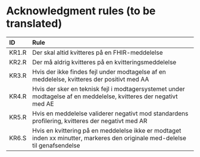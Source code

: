 # Acknowledgment rules (to be translated)

| ID    | Rule |
|:------| :-----|
| KR1.R | Der skal altid kvitteres på en FHIR-meddelelse |
| KR2.R | Der må aldrig kvitteres på en kvitteringsmeddelelse |
| KR3.R | Hvis der ikke findes fejl under modtagelse af en meddelelse, kvitteres der positivt med AA |
| KR4.R | Hvis der sker en teknisk fejl i modtagersystemet under modtagelse af en meddelelse, kvitteres der negativt med AE |
| KR5.R | Hvis en meddelelse validerer negativt mod standardens profilering, kvitteres der negativt med AR |
| KR6.S | Hvis en kvittering på en meddelelse ikke er modtaget inden xx minutter, markeres den originale med-delelse til genafsendelse |
